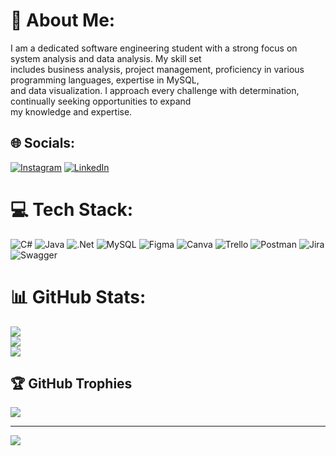 # 💫 About Me:
I am a dedicated software engineering student with a strong focus on system analysis and data analysis. My skill set<br>includes business analysis, project management, proficiency in various programming languages, expertise in MySQL,<br>and data visualization. I approach every challenge with determination, continually seeking opportunities to expand<br>my knowledge and expertise.


## 🌐 Socials:
[![Instagram](https://img.shields.io/badge/Instagram-%23E4405F.svg?logo=Instagram&logoColor=white)](https://instagram.com/x_anagatha) [![LinkedIn](https://img.shields.io/badge/LinkedIn-%230077B5.svg?logo=linkedin&logoColor=white)](https://linkedin.com/in/purilalitaanagata) 

# 💻 Tech Stack:
![C#](https://img.shields.io/badge/c%23-%23239120.svg?style=for-the-badge&logo=csharp&logoColor=white) ![Java](https://img.shields.io/badge/java-%23ED8B00.svg?style=for-the-badge&logo=openjdk&logoColor=white) ![.Net](https://img.shields.io/badge/.NET-5C2D91?style=for-the-badge&logo=.net&logoColor=white) ![MySQL](https://img.shields.io/badge/mysql-4479A1.svg?style=for-the-badge&logo=mysql&logoColor=white) ![Figma](https://img.shields.io/badge/figma-%23F24E1E.svg?style=for-the-badge&logo=figma&logoColor=white) ![Canva](https://img.shields.io/badge/Canva-%2300C4CC.svg?style=for-the-badge&logo=Canva&logoColor=white) ![Trello](https://img.shields.io/badge/Trello-%23026AA7.svg?style=for-the-badge&logo=Trello&logoColor=white) ![Postman](https://img.shields.io/badge/Postman-FF6C37?style=for-the-badge&logo=postman&logoColor=white) ![Jira](https://img.shields.io/badge/jira-%230A0FFF.svg?style=for-the-badge&logo=jira&logoColor=white) ![Swagger](https://img.shields.io/badge/-Swagger-%23Clojure?style=for-the-badge&logo=swagger&logoColor=white)
# 📊 GitHub Stats:
![](https://github-readme-stats.vercel.app/api?username=purianagatha&theme=dark&hide_border=false&include_all_commits=false&count_private=false)<br/>
![](https://github-readme-streak-stats.herokuapp.com/?user=purianagatha&theme=dark&hide_border=false)<br/>
![](https://github-readme-stats.vercel.app/api/top-langs/?username=purianagatha&theme=dark&hide_border=false&include_all_commits=false&count_private=false&layout=compact)

## 🏆 GitHub Trophies
![](https://github-profile-trophy.vercel.app/?username=purianagatha&theme=radical&no-frame=false&no-bg=true&margin-w=4)

---
[![](https://visitcount.itsvg.in/api?id=purianagatha&icon=2&color=1)](https://visitcount.itsvg.in)

<!-- Proudly created with GPRM ( https://gprm.itsvg.in ) -->
